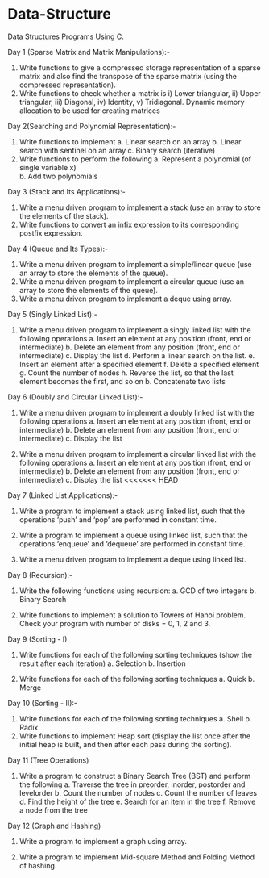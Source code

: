 # Data-Structure
Data Structures Programs Using C.

Day 1 (Sparse Matrix and Matrix Manipulations):-

  1. Write functions to give a compressed storage representation of a sparse matrix and also find the
     transpose of the sparse matrix (using the compressed representation).
  2. Write functions to check whether a matrix is i) Lower triangular, ii) Upper triangular, iii) Diagonal,
     iv) Identity, v) Tridiagonal. Dynamic memory allocation to be used for creating matrices

Day 2(Searching and Polynomial Representation):-

  1. Write functions to implement
      a. Linear search on an array
      b. Linear search with sentinel on an array
      c. Binary search (iterative)
  2. Write functions to perform the following
      a. Represent a polynomial (of single variable x)    
      b. Add two polynomials
  
Day 3 (Stack and Its Applications):-
  
  1. Write a menu driven program to implement a stack (use an array to store the elements of the stack).
  2. Write functions to convert an infix expression to its corresponding postfix expression.
  
Day 4 (Queue and Its Types):-
  
  1. Write a menu driven program to implement a simple/linear queue (use an array to store the elements of the queue).
  2. Write a menu driven program to implement a circular queue (use an array to store the elements of the queue).
  3. Write a menu driven program to implement a deque using array.
  
Day 5 (Singly Linked List):-

  1. Write a menu driven program to implement a singly linked list with the following operations
    a. Insert an element at any position (front, end or intermediate)
    b. Delete an element from any position (front, end or intermediate)
    c. Display the list
    d. Perform a linear search on the list.
    e. Insert an element after a specified element
    f. Delete a specified element
    g. Count the number of nodes
    h. Reverse the list, so that the last element becomes the first, and so on
    b. Concatenate two lists

Day 6 (Doubly and Circular Linked List):-

  1. Write a menu driven program to implement a doubly linked list with the following operations
    a. Insert an element at any position (front, end or intermediate)
    b. Delete an element from any position (front, end or intermediate)
    c. Display the list

  2. Write a menu driven program to implement a circular linked list with the following operations
    a. Insert an element at any position (front, end or intermediate)
    b. Delete an element from any position (front, end or intermediate)
    c. Display the list
<<<<<<< HEAD

Day 7 (Linked List Applications):-

  1. Write a program to implement a stack using linked list, such that the operations ‘push’ and ‘pop’ are performed in constant time.

  2. Write a program to implement a queue using linked list, such that the operations ‘enqueue’ and
‘dequeue’ are performed in constant time.

  3. Write a menu driven program to implement a deque using linked list.

Day 8 (Recursion):-

  1. Write the following functions using recursion:
     a. GCD of two integers
     b. Binary Search

  2. Write functions to implement a solution to Towers of Hanoi problem. Check your program with number of disks = 0, 1, 2 and 3.

Day 9 (Sorting - I)
  1. Write functions for each of the following sorting techniques (show the result after each iteration)
    a. Selection
    b. Insertion

  2. Write functions for each of the following sorting techniques
    a. Quick
    b. Merge

Day 10 (Sorting - II):-

  1. Write functions for each of the following sorting techniques
    a. Shell
    b. Radix
  2. Write functions to implement Heap sort (display the list once after the initial heap is built, and then after each pass during the sorting).

Day 11 (Tree Operations)
  
  1. Write a program to construct a Binary Search Tree (BST) and perform the following
    a. Traverse the tree in preorder, inorder, postorder and levelorder
    b. Count the number of nodes
    c. Count the number of leaves
    d. Find the height of the tree
    e. Search for an item in the tree
    f. Remove a node from the tree

Day 12 (Graph and Hashing)
  
  1. Write a program to implement a graph using array.
  
  2. Write a program to implement Mid-square Method and Folding Method of hashing. 
